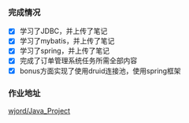 ### 完成情况

- [x] 学习了JDBC，并上传了笔记
- [x] 学习了mybatis，并上传了笔记
- [x] 学习了spring，并上传了笔记
- [x] 完成了订单管理系统任务所需全部内容
- [x] bonus方面实现了使用druid连接池，使用spring框架

### 作业地址

[wjord/Java_Project](https://github.com/wjord2023/wjord/tree/main/Java_Project)